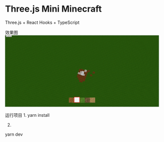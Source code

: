 # Three.js Mini Minecraft

Three.js + React Hooks + TypeScript


效果图
<img src="./src/assets/Snipaste_2022-10-24_17-05-35.png" />

运行项目
1.
yarn install

2.
yarn dev

